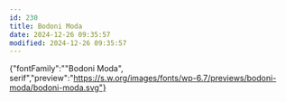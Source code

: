 ```yaml
---
id: 230
title: Bodoni Moda
date: 2024-12-26 09:35:57
modified: 2024-12-26 09:35:57
---
```



{"fontFamily":"\"Bodoni Moda\", serif","preview":"https://s.w.org/images/fonts/wp-6.7/previews/bodoni-moda/bodoni-moda.svg"}